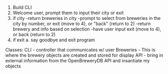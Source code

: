 1. Build CLI
2. Welcome user, prompt them to input their city or exit
3. if city
-return breweries in city
-prompt to select from breweries in the city by number, or exit (move to 4), or "back" (return to 2)
-return brewery and info based on selection
-have user input exit (move to 4), or back (return to 2)
4. if exit
  a. say goodbye and exit program



Classes:
CLI - controller that communicates w/ user
Breweries - This is where the brewery objects are created and stored for display
API - bring in external information from the OpenBreweryDB API and insantiate my objects